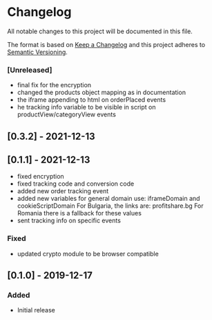 # Changelog

All notable changes to this project will be documented in this file.

The format is based on [Keep a Changelog](http://keepachangelog.com/en/1.0.0/)
and this project adheres to [Semantic Versioning](http://semver.org/spec/v2.0.0.html).

### [Unreleased]
- final fix for the encryption
- changed the products object mapping as in documentation
- the iframe appending to html on orderPlaced events
- he tracking info variable to be visible in script on productView/categoryView events

## [0.3.2] - 2021-12-13

## [0.1.1] - 2021-12-13
- fixed encryption
- fixed tracking code and conversion code
- added new order tracking event 
- added new variables for general domain use: iframeDomain and cookieScriptDomain
For Bulgaria, the links are: profitshare.bg
For Romania there is a fallback for these values
- sent tracking info on specific events

### Fixed
- updated crypto module to be browser compatible

## [0.1.0] - 2019-12-17

### Added

- Initial release
